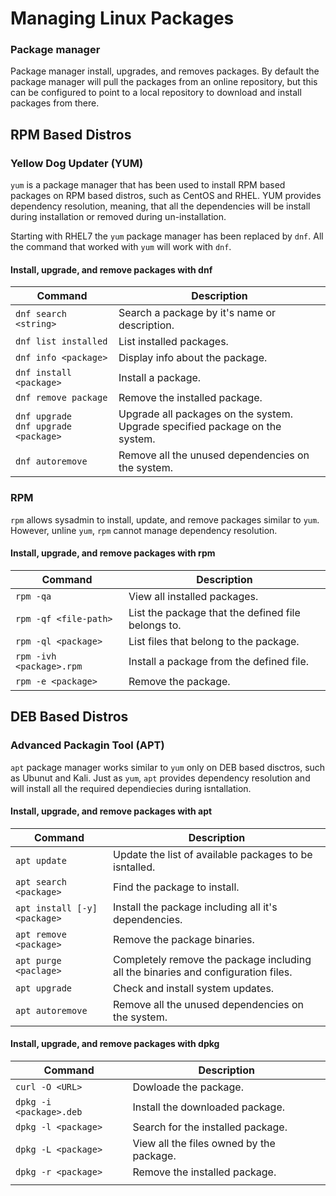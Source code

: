 # Managing Linux Packages

### Package manager
Package manager install, upgrades, and removes packages. By default the package manager will pull the packages from an online repository, but this can be configured to point to a local repository to download and install packages from there.

## RPM Based Distros

### Yellow Dog Updater (YUM)
`yum` is a package manager that has been used to install RPM based packages on RPM based distros, such as CentOS and RHEL. YUM provides dependency resolution, meaning, that all the dependencies will be install during installation or removed during un-installation. 

Starting with RHEL7 the `yum` package manager has been replaced by `dnf`. All the command that worked with `yum` will work with `dnf`.

#### Install, upgrade, and remove packages with dnf
| Command                                   | Description                                                                      |
| ----------------------------------------- | -------------------------------------------------------------------------------- |
| `dnf search <string>`                     | Search a package by it's name or description.                                    |
| `dnf list installed`                      | List installed packages.                                                         |
| `dnf info <package>`                      | Display info about the package.                                                  |
| `dnf install <package>`                   | Install a package.                                                               |
| `dnf remove package`                      | Remove the installed package.                                                    |
| `dnf upgrade`</br>`dnf upgrade <package>` | Upgrade all packages on the system.</br>Upgrade specified package on the system. |
| `dnf autoremove`                          | Remove all the unused dependencies on the system.                                                                                 |

### RPM
`rpm` allows sysadmin to install, update, and remove packages similar to `yum`. However, unline `yum`, `rpm` cannot manage dependency resolution. 

#### Install, upgrade, and remove packages with rpm
| Command                  | Description                                        |
| ------------------------ | -------------------------------------------------- |
| `rpm -qa`                | View all installed packages.                       |
| `rpm -qf <file-path>`    | List the package that the defined file belongs to. |
| `rpm -ql <package>`      | List files that belong to the package.             |
| `rpm -ivh <package>.rpm` | Install a package from the defined file.           |
| `rpm -e <package>`       | Remove the package.                                                   |

## DEB Based Distros

### Advanced Packagin Tool (APT)
`apt` package manager works similar to `yum` only on DEB based disctros, such as Ubunut and Kali. Just as `yum`, `apt` provides dependency resolution and will install all the required dependiecies during isntallation.

#### Install, upgrade, and remove packages with apt
| Command                      | Description                                                                       |
| ---------------------------- | --------------------------------------------------------------------------------- |
| `apt update`                 | Update the list of available packages to be isntalled.                            |
| `apt search <package>`       | Find the package to install.                                                      |
| `apt install [-y] <package>` | Install the package including all it's dependencies.                              |
| `apt remove <package>`       | Remove the package binaries.                                                      |
| `apt purge <paclage>`        | Completely remove the package including all the binaries and configuration files. |
| `apt upgrade`                | Check and install system updates.                                                 |
| `apt autoremove`             | Remove all the unused dependencies on the system.                                                                                  |

#### Install, upgrade, and remove packages with dpkg
| Command                 | Description                              |
| ----------------------- | ---------------------------------------- |
| `curl -O <URL>`         | Dowloade the package.                    |
| `dpkg -i <package>.deb` | Install the downloaded package.          |
| `dpkg -l <package>`     | Search for the installed package.        |
| `dpkg -L <package>`     | View all the files owned by the package. |
| `dpkg -r <package>`     | Remove the installed package.            |
|                         |                                          |

